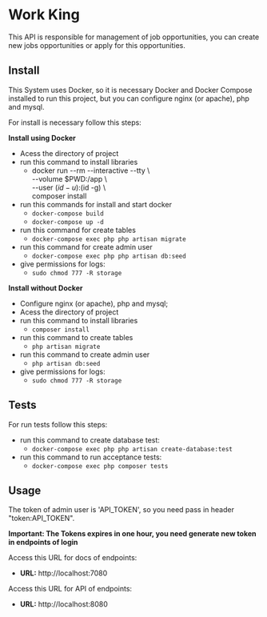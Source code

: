# Work King

This API is responsible for management of job opportunities, 
you can create new jobs opportunities or apply for this opportunities.

## Install

This System uses Docker, so it is necessary Docker 
and Docker Compose installed to run this project, but you can configure nginx (or apache), php and mysql.

For install is necessary follow this steps:

**Install using Docker**

* Acess the directory of project
* run this command to install libraries
    * docker run --rm --interactive --tty \     
         --volume $PWD:/app \         
         --user $(id -u):$(id -g) \         
         composer install
* run this commands for install and start docker
    * `docker-compose build`
    * `docker-compose up -d`
* run this command for create tables
    * `docker-compose exec php php artisan migrate`
* run this command for create admin user
    * `docker-compose exec php php artisan db:seed`
* give permissions for logs:
    * `sudo chmod 777 -R storage`


**Install without Docker**
* Configure nginx (or apache), php and mysql;
* Acess the directory of project
* run this command to install libraries
    *  `composer install`
* run this command to create tables
    * `php artisan migrate`
* run this command to create admin user
    * `php artisan db:seed`
* give permissions for logs:
    * `sudo chmod 777 -R storage`

## Tests
For run tests follow this steps:
* run this command to create database test:
    * `docker-compose exec php php artisan create-database:test`
* run this command to run acceptance tests:    
    * `docker-compose exec php composer tests`


## Usage
 The token of admin user is 'API_TOKEN', so you need pass in header "token:API_TOKEN".

**Important: The Tokens expires in one hour, you need generate new token in endpoints of login**

Access this URL for docs of endpoints:
 
 * **URL:** http://localhost:7080
 
Access this URL for API of endpoints:
  
  * **URL:** http://localhost:8080
 

